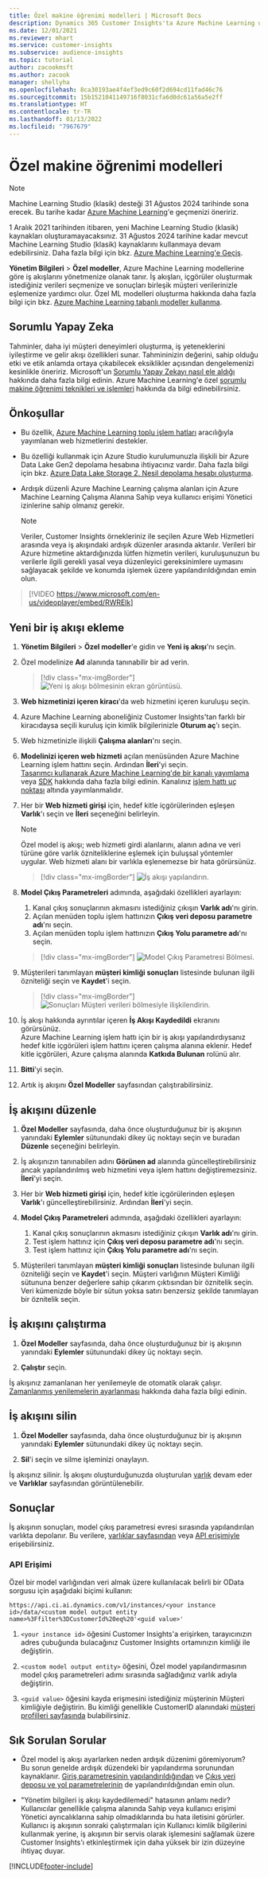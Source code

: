```yaml
---
title: Özel makine öğrenimi modelleri | Microsoft Docs
description: Dynamics 365 Customer Insights'ta Azure Machine Learning uygulamasında özel modellerle çalışın.
ms.date: 12/01/2021
ms.reviewer: mhart
ms.service: customer-insights
ms.subservice: audience-insights
ms.topic: tutorial
author: zacookmsft
ms.author: zacook
manager: shellyha
ms.openlocfilehash: 8ca30193ae4f4ef3ed9c60f2d694cd11fad46c76
ms.sourcegitcommit: 15b1521041149716f8031cfa6d0dc61a56a5e2ff
ms.translationtype: HT
ms.contentlocale: tr-TR
ms.lasthandoff: 01/13/2022
ms.locfileid: "7967679"
---
```

# <a name="custom-machine-learning-models"></a>Özel makine öğrenimi modelleri

> [!NOTE]
> Machine Learning Studio (klasik) desteği 31 Ağustos 2024 tarihinde sona erecek. Bu tarihe kadar [Azure Machine Learning](/azure/machine-learning/overview-what-is-azure-machine-learning)'e geçmenizi öneririz.
>
> 1 Aralık 2021 tarihinden itibaren, yeni Machine Learning Studio (klasik) kaynakları oluşturamayacaksınız. 31 Ağustos 2024 tarihine kadar mevcut Machine Learning Studio (klasik) kaynaklarını kullanmaya devam edebilirsiniz. Daha fazla bilgi için bkz. [Azure Machine Learning'e Geçiş](/azure/machine-learning/migrate-overview).


**Yönetim Bilgileri** > **Özel modeller**, Azure Machine Learning modellerine göre iş akışlarını yönetmenize olanak tanır. İş akışları, içgörüler oluşturmak istediğiniz verileri seçmenize ve sonuçları birleşik müşteri verilerinizle eşlemenize yardımcı olur. Özel ML modelleri oluşturma hakkında daha fazla bilgi için bkz. [Azure Machine Learning tabanlı modeller kullanma](azure-machine-learning-experiments.md).

## <a name="responsible-ai"></a>Sorumlu Yapay Zeka

Tahminler, daha iyi müşteri deneyimleri oluşturma, iş yeteneklerini iyileştirme ve gelir akışı özellikleri sunar. Tahmininizin değerini, sahip olduğu etki ve etik anlamda ortaya çıkabilecek eksiklikler açısından dengelemenizi kesinlikle öneririz. Microsoft'un [Sorumlu Yapay Zekayı nasıl ele aldığı](https://www.microsoft.com/ai/responsible-ai?activetab=pivot1%3aprimaryr6) hakkında daha fazla bilgi edinin. Azure Machine Learning'e özel [sorumlu makine öğrenimi teknikleri ve işlemleri](/azure/machine-learning/concept-responsible-ml) hakkında da bilgi edinebilirsiniz.

## <a name="prerequisites"></a>Önkoşullar

- Bu özellik, [Azure Machine Learning toplu işlem hatları](/azure/machine-learning/concept-ml-pipelines) aracılığıyla yayımlanan web hizmetlerini destekler.

- Bu özelliği kullanmak için Azure Studio kurulumunuzla ilişkili bir Azure Data Lake Gen2 depolama hesabına ihtiyacınız vardır. Daha fazla bilgi için bkz. [Azure Data Lake Storage 2. Nesil depolama hesabı oluşturma](/azure/storage/blobs/data-lake-storage-quickstart-create-account).

- Ardışık düzenli Azure Machine Learning çalışma alanları için Azure Machine Learning Çalışma Alanına Sahip veya kullanıcı erişimi Yönetici izinlerine sahip olmanız gerekir.

   > [!NOTE]
   > Veriler, Customer Insights örnekleriniz ile seçilen Azure Web Hizmetleri arasında veya iş akışındaki ardışık düzenler arasında aktarılır. Verileri bir Azure hizmetine aktardığınızda lütfen hizmetin verileri, kuruluşunuzun bu verilerle ilgili gerekli yasal veya düzenleyici gereksinimlere uymasını sağlayacak şekilde ve konumda işlemek üzere yapılandırıldığından emin olun.

> [!VIDEO https://www.microsoft.com/en-us/videoplayer/embed/RWRElk]

## <a name="add-a-new-workflow"></a>Yeni bir iş akışı ekleme

1. **Yönetim Bilgileri** > **Özel modeller**'e gidin ve **Yeni iş akışı**'nı seçin.

1. Özel modelinize **Ad** alanında tanınabilir bir ad verin.

   > [!div class="mx-imgBorder"]
   > ![Yeni iş akışı bölmesinin ekran görüntüsü.](media/new-workflowv2.png "Yeni iş akışı bölmesinin ekran görüntüsü")

1. **Web hizmetinizi içeren kiracı**'da web hizmetini içeren kuruluşu seçin.

1. Azure Machine Learning aboneliğiniz Customer Insights'tan farklı bir kiracıdaysa seçili kuruluş için kimlik bilgilerinizle **Oturum aç**'ı seçin.

1. Web hizmetinizle ilişkili **Çalışma alanları**'nı seçin. 

1. **Modelinizi içeren web hizmeti** açılan menüsünden Azure Machine Learning işlem hattını seçin. Ardından **İleri**'yi seçin.    
   [Tasarımcı kullanarak Azure Machine Learning'de bir kanalı yayımlama](/azure/machine-learning/concept-ml-pipelines#building-pipelines-with-the-designer) veya [SDK](/azure/machine-learning/concept-ml-pipelines#building-pipelines-with-the-python-sdk) hakkında daha fazla bilgi edinin. Kanalınız [işlem hattı uç noktası](/azure/machine-learning/how-to-run-batch-predictions-designer#submit-a-pipeline-run) altında yayımlanmalıdır.

1. Her bir **Web hizmeti girişi** için, hedef kitle içgörülerinden eşleşen **Varlık**'ı seçin ve **İleri** seçeneğini belirleyin.
   > [!NOTE]
   > Özel model iş akışı; web hizmeti girdi alanlarını, alanın adına ve veri türüne göre varlık özniteliklerine eşlemek için buluşsal yöntemler uygular. Web hizmeti alanı bir varlıkla eşlenemezse bir hata görürsünüz.

   > [!div class="mx-imgBorder"]
   > ![İş akışı yapılandırın.](media/intelligence-screen2-updated.png "İş Akışı yapılandır")

1. **Model Çıkış Parametreleri** adımında, aşağıdaki özellikleri ayarlayın:
      1. Kanal çıkış sonuçlarının akmasını istediğiniz çıkışın **Varlık adı**'nı girin.
      1. Açılan menüden toplu işlem hattınızın **Çıkış veri deposu parametre adı**'nı seçin.
      1. Açılan menüden toplu işlem hattınızın **Çıkış Yolu parametre adı**'nı seçin.

      > [!div class="mx-imgBorder"]
      > ![Model Çıkış Parametresi Bölmesi.](media/intelligence-screen3-outputparameters.png "Model Çıkış Parametresi Bölmesi")

1. Müşterileri tanımlayan **müşteri kimliği sonuçları** listesinde bulunan ilgili özniteliği seçin ve **Kaydet**'i seçin.

   > [!div class="mx-imgBorder"]
   > ![Sonuçları Müşteri verileri bölmesiyle ilişkilendirin.](media/intelligence-screen4-relatetocustomer.png "Sonuçları Müşteri verileri bölmesiyle ilişkilendirme")

1. İş akışı hakkında ayrıntılar içeren **İş Akışı Kaydedildi** ekranını görürsünüz.    
   Azure Machine Learning işlem hattı için bir iş akışı yapılandırdıysanız hedef kitle içgörüleri işlem hattını içeren çalışma alanına eklenir. Hedef kitle içgörüleri, Azure çalışma alanında **Katkıda Bulunan** rolünü alır.

1. **Bitti**'yi seçin.

1. Artık iş akışını **Özel Modeller** sayfasından çalıştırabilirsiniz.

## <a name="edit-a-workflow"></a>İş akışını düzenle

1. **Özel Modeller** sayfasında, daha önce oluşturduğunuz bir iş akışının yanındaki **Eylemler** sütunundaki dikey üç noktayı seçin ve buradan **Düzenle** seçeneğini belirleyin.

1. İş akışınızın tanınabilen adını **Görünen ad** alanında güncelleştirebilirsiniz ancak yapılandırılmış web hizmetini veya işlem hattını değiştiremezsiniz. **İleri**'yi seçin.

1. Her bir **Web hizmeti girişi** için, hedef kitle içgörülerinden eşleşen **Varlık**'ı güncelleştirebilirsiniz. Ardından **İleri**'yi seçin.

1. **Model Çıkış Parametreleri** adımında, aşağıdaki özellikleri ayarlayın:
      1. Kanal çıkış sonuçlarının akmasını istediğiniz çıkışın **Varlık adı**'nı girin.
      1. Test işlem hattınız için **Çıkış veri deposu parametre adı**'nı seçin.
      1. Test işlem hattınız için **Çıkış Yolu parametre adı**'nı seçin.

1. Müşterileri tanımlayan **müşteri kimliği sonuçları** listesinde bulunan ilgili özniteliği seçin ve **Kaydet**'i seçin.
   Müşteri varlığının Müşteri Kimliği sütununa benzer değerlere sahip çıkarım çıktısından bir öznitelik seçin. Veri kümenizde böyle bir sütun yoksa satırı benzersiz şekilde tanımlayan bir öznitelik seçin.

## <a name="run-a-workflow"></a>İş akışını çalıştırma

1. **Özel Modeller** sayfasında, daha önce oluşturduğunuz bir iş akışının yanındaki **Eylemler** sütunundaki dikey üç noktayı seçin.

1. **Çalıştır** seçin.

İş akışınız zamanlanan her yenilemeyle de otomatik olarak çalışır. [Zamanlanmış yenilemelerin ayarlanması](system.md#schedule-tab) hakkında daha fazla bilgi edinin.

## <a name="delete-a-workflow"></a>İş akışını silin

1. **Özel Modeller** sayfasında, daha önce oluşturduğunuz bir iş akışının yanındaki **Eylemler** sütunundaki dikey üç noktayı seçin.

1. **Sil**'i seçin ve silme işleminizi onaylayın.

İş akışınız silinir. İş akışını oluşturduğunuzda oluşturulan [varlık](entities.md) devam eder ve **Varlıklar** sayfasından görüntülenebilir.

## <a name="results"></a>Sonuçlar

İş akışının sonuçları, model çıkış parametresi evresi sırasında yapılandırılan varlıkta depolanır. Bu verilere, [varlıklar sayfasından](entities.md) veya [API erişimiyle](apis.md) erişebilirsiniz.

### <a name="api-access"></a>API Erişimi

Özel bir model varlığından veri almak üzere kullanılacak belirli bir OData sorgusu için aşağıdaki biçimi kullanın:

`https://api.ci.ai.dynamics.com/v1/instances/<your instance id>/data/<custom model output entity name>%3Ffilter%3DCustomerId%20eq%20'<guid value>'`

1. `<your instance id>` öğesini Customer Insights'a erişirken, tarayıcınızın adres çubuğunda bulacağınız Customer Insights ortamınızın kimliği ile değiştirin.

1. `<custom model output entity>` öğesini, Özel model yapılandırmasının model çıkış parametreleri adımı sırasında sağladığınız varlık adıyla değiştirin.

1. `<guid value>` öğesini kayda erişmesini istediğiniz müşterinin Müşteri kimliğiyle değiştirin. Bu kimliği genellikle CustomerID alanındaki [müşteri profilleri sayfasında](customer-profiles.md) bulabilirsiniz.

## <a name="frequently-asked-questions"></a>Sık Sorulan Sorular

- Özel model iş akışı ayarlarken neden ardışık düzenimi göremiyorum?    
  Bu sorun genelde ardışık düzendeki bir yapılandırma sorunundan kaynaklanır. [Giriş parametresinin yapılandırıldığından](azure-machine-learning-experiments.md#dataset-configuration) ve [Çıkış veri deposu ve yol parametrelerinin](azure-machine-learning-experiments.md#import-pipeline-data-into-customer-insights) de yapılandırıldığından emin olun.

- "Yönetim bilgileri iş akışı kaydedilemedi" hatasının anlamı nedir?    
  Kullanıcılar genellikle çalışma alanında Sahip veya kullanıcı erişimi Yönetici ayrıcalıklarına sahip olmadıklarında bu hata iletisini görürler. Kullanıcı iş akışının sonraki çalıştırmaları için Kullanıcı kimlik bilgilerini kullanmak yerine, iş akışının bir servis olarak işlemesini sağlamak üzere Customer Insights'ı etkinleştirmek için daha yüksek bir izin düzeyine ihtiyaç duyar.

[!INCLUDE[footer-include](../includes/footer-banner.md)]
